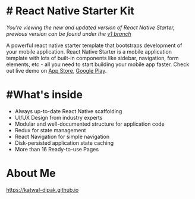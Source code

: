 # # React Native Starter Kit 
_You're viewing the new and updated version of React Native Starter, previous version can be found under the  [v1 branch](https://github.com/flatlogic/react-native-starter/tree/v1)_

A powerful react native starter template that bootstraps development of your mobile application. React Native Starter is a mobile application template with lots of built-in components like sidebar, navigation, form elements, etc - all you need to start building your mobile app faster. Check out live demo on  [App Store](https://play.google.com/store/apps/details?id=com.reactnativestarter.lite),  [Google Play](https://play.google.com/store/apps/details?id=com.reactnativestarter.app).


# #What's inside

-   Always up-to-date React Native scaffolding
-   UI/UX Design from industry experts
-   Modular and well-documented structure for application code
-   Redux for state management
-   React Navigation for simple navigation
-   Disk-persisted application state caching
-   More than 16 Ready-to-use Pages


# About Me
https://katwal-dipak.github.io
